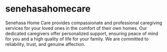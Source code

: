 # senehasahomecare
Senehasa Home Care provides compassionate and professional caregiving services for your loved ones in the comfort of their own homes. Our dedicated caregivers offer personalized support, ensuring peace of mind for you and a high quality of life for your family. We are committed to reliability, trust, and genuine affection.
